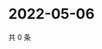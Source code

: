 # 2022-05-06

共 0 条

<!-- BEGIN WEIBO -->
<!-- 最后更新时间 Fri May 06 2022 01:20:35 GMT+0800 (China Standard Time) -->

<!-- END WEIBO -->
